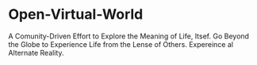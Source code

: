 # Open-Virtual-World
A Comunity-Driven Effort to Explore the Meaning of Life, Itsef. Go Beyond the Globe to Experience Life from the Lense of Others. Expereince al Alternate Reality.

